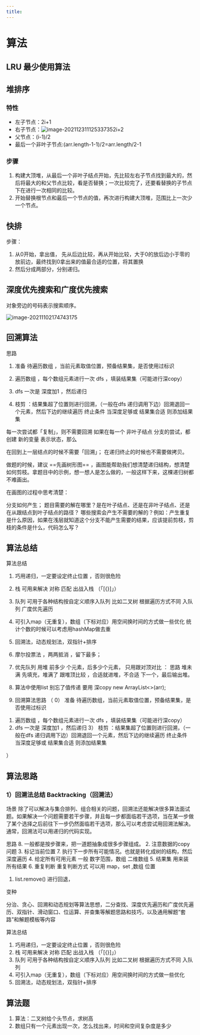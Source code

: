 ```yaml
---
title:
---
```

# 算法



## LRU 最少使用算法

## 堆排序
### 特性
- 左子节点：2i+1
- 右子节点：![image-20211231112533735](../../ImgSource/image-20211231112533735.png)2i+2
- 父节点：(i-1)/2
- 最后一个非叶子节点:(arr.length-1-1)/2=arr.length/2-1

### 步骤
1. 构建大顶堆，从最后一个非叶子结点开始，先比较左右子节点找到最大的，然后将最大的和父节点比较，看是否替换；一次比较完了，还要看替换的子节点下在进行一次相同的比较。
2. 开始替换根节点和最后一个节点的值，再次进行构建大顶堆，范围比上一次少一个节点。

## 快排
步骤：
1. 从0开始，拿出值， 先从后边比较，再从开始比较，大于0的放后边小于零的放前边，最终找到0拿出来的值最合适的位置，将其置换
2. 然后分成两部分，分别递归。

## 深度优先搜索和广度优先搜索

对象旁边的号码表示搜索顺序。

![image-20211102174743175](../../ImgSource/image-20211102174743175.png)

## 回溯算法

思路  

1. 准备  待遍历数组 ，当前元素取值位置，预备结果集，是否使用过标识

2. 遍历数组 ，每个数组元素进行一次 dfs ，填装结果集（可能进行深copy） 

3. dfs 一次是 深度加1 ，然后递归
4.  枝剪 ：结果集超了位置则进行回溯，（一般在dfs 递归调用下边）回溯退回一个元素，然后下边的继续遍历 终止条件 当深度足够或 结果集合适 则添加结果集  

每一次尝试都「复制」，则不需要回溯
如果在每一个 非叶子结点 分支的尝试，都创建 新的变量 表示状态，那么

在回到上一层结点的时候不需要「回溯」；
在递归终止的时候也不需要做拷贝。

做题的时候，建议 ==先画树形图== ，画图能帮助我们想清楚递归结构，想清楚如何剪枝。拿题目中的示例，想一想人是怎么做的，一般这样下来，这棵递归树都不难画出。

在画图的过程中思考清楚：

分支如何产生；
题目需要的解在哪里？是在叶子结点、还是在非叶子结点、还是在从跟结点到叶子结点的路径？
哪些搜索会产生不需要的解的？例如：产生重复是什么原因，如果在浅层就知道这个分支不能产生需要的结果，应该提前剪枝，剪枝的条件是什么，代码怎么写？



## 算法总结

算法总结
1. 巧用递归，一定要设定终止位置 ，否则很危险
2. 栈 可用来解决 对称 匹配 出战入栈 （「[{}]」）
3. 队列 可用于各种结构按自定义顺序入队列 比如二叉树 根据遍历方式不同 入队列 广度优先遍历
4. 可引入map（无重复），数组（下标对应）用空间换时间的方式做一些优化 统计个数的时候可以考虑用hashMap做去重

5. 回溯法，动态规划法，双指针+排序
6. 摩尔投票法 ，两两抵消 ，留下最多；
7. 优先队列  用堆    前多少 个元素，后多少个元素， 只用跟对顶对比  ： 思路  堆未满 先填充，堆满了 跟堆顶比较 ，合适就进堆，不合适 下一个，最后输出堆。
8. 算法中使用list 别忘了值传递 要用 深copy  new ArrayList<>(arr);
9. 回溯算法思路  （
    0） 准备  待遍历数组，当前元素取值位置，预备结果集，是否使用过标识
  1)  遍历数组 ，每个数组元素进行一次 dfs ，填装结果集（可能进行深copy） 
  2)  dfs 一次是 深度加1 ，然后递归
    3） 枝剪 ：结果集超了位置则进行回溯，（一般在dfs 递归调用下边）回溯退回一个元素，然后下边的继续遍历 终止条件 当深度足够或 结果集合适 则添加结果集  

）

## 算法思路

### 1）回溯法总结 Backtracking（回溯法）

场景 
除了可以解决与集合排列、组合相关的问题，回溯法还能解决很多算法面试题。如果解决一个问题需要若干步骤，并且每一步都面临若干选项，当在某一步做了某个选择之后前往下一步仍然面临若干选项，那么可以考虑尝试用回溯法解决。通常，回溯法可以用递归的代码实现。

思路
8. 一般都是按步骤来，把一道题抽象成很多步骤组成。
2. 注意数据的copy 问题
3. 标记当前位置
7. 执行下一步所有可能情况。也就是转化成树的结构，然后深度遍历
4. 给定所有可用元素 一般  数字范围，数组 二维数组
5. 结果集 用来装所有结果
6. 重复判断 重复判断方式 可以用 map，set ,数组 位置
1. list.remove() 进行回退，

变种



分治、贪心、回溯和动态规划等算法思想，二分查找、深度优先遍历和广度优先遍历、双指针、滑动窗口、位运算、并查集等解题思路和技巧，以及通用解题“套路”和解题模板等内容



算法总结
1. 巧用递归，一定要设定终止位置 ，否则很危险
2. 栈 可用来解决 对称 匹配 出战入栈 （「[{}]」）
3. 队列 可用于各种结构按自定义顺序入队列 比如二叉树 根据遍历方式不同 入队列
4. 可引入map（无重复），数组（下标对应）用空间换时间的方式做一些优化
5. 回溯法，动态规划法，双指针+排序

## 算法题

1. 算法：二叉树给个头节点，求树高
2. 数组只有一个元素出现一次，怎么找出来，时间和空间复杂度是多少

